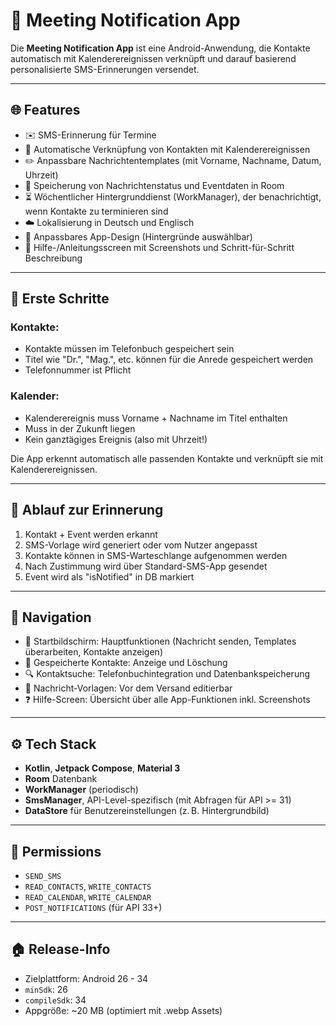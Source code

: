 # 📅 Meeting Notification App

Die **Meeting Notification App** ist eine Android-Anwendung, die Kontakte automatisch mit Kalenderereignissen verknüpft und darauf basierend personalisierte SMS-Erinnerungen versendet.

---

## 🌐 Features

* ✉️ SMS-Erinnerung für Termine
* 📅 Automatische Verknüpfung von Kontakten mit Kalenderereignissen
* ✏️ Anpassbare Nachrichtentemplates (mit Vorname, Nachname, Datum, Uhrzeit)
* 📄 Speicherung von Nachrichtenstatus und Eventdaten in Room
* ⏳ Wöchentlicher Hintergrunddienst (WorkManager), der benachrichtigt, wenn Kontakte zu terminieren sind
* ☁️ Lokalisierung in Deutsch und Englisch
* 🌈 Anpassbares App-Design (Hintergründe auswählbar)
* 📂 Hilfe-/Anleitungsscreen mit Screenshots und Schritt-für-Schritt Beschreibung

---

## 🚀 Erste Schritte

### Kontakte:

* Kontakte müssen im Telefonbuch gespeichert sein
* Titel wie "Dr.", "Mag.", etc. können für die Anrede gespeichert werden
* Telefonnummer ist Pflicht

### Kalender:

* Kalenderereignis muss Vorname + Nachname im Titel enthalten
* Muss in der Zukunft liegen
* Kein ganztägiges Ereignis (also mit Uhrzeit!)

Die App erkennt automatisch alle passenden Kontakte und verknüpft sie mit Kalenderereignissen.

---

## 📆 Ablauf zur Erinnerung

1. Kontakt + Event werden erkannt
2. SMS-Vorlage wird generiert oder vom Nutzer angepasst
3. Kontakte können in SMS-Warteschlange aufgenommen werden
4. Nach Zustimmung wird über Standard-SMS-App gesendet
5. Event wird als "isNotified" in DB markiert

---

## 🚜 Navigation

* 📠 Startbildschirm: Hauptfunktionen (Nachricht senden, Templates überarbeiten, Kontakte anzeigen)
* 📄 Gespeicherte Kontakte: Anzeige und Löschung
* 🔍 Kontaktsuche: Telefonbuchintegration und Datenbankspeicherung
* 📆 Nachricht-Vorlagen: Vor dem Versand editierbar
* ❓ Hilfe-Screen: Übersicht über alle App-Funktionen inkl. Screenshots

---

## ⚙️ Tech Stack

* **Kotlin**, **Jetpack Compose**, **Material 3**
* **Room** Datenbank
* **WorkManager** (periodisch)
* **SmsManager**, API-Level-spezifisch (mit Abfragen für API >= 31)
* **DataStore** für Benutzereinstellungen (z. B. Hintergrundbild)

---

## 📅 Permissions

* `SEND_SMS`
* `READ_CONTACTS`, `WRITE_CONTACTS`
* `READ_CALENDAR`, `WRITE_CALENDAR`
* `POST_NOTIFICATIONS` (für API 33+)

---

## 🏠 Release-Info

* Zielplattform: Android 26 - 34
* `minSdk`: 26
* `compileSdk`: 34
* Appgröße: \~20 MB (optimiert mit .webp Assets)








